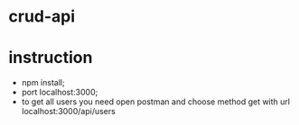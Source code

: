 # crud-api
# instruction

- npm install;
- port localhost:3000;
- to get all users you need open postman and choose method get with url  localhost:3000/api/users

